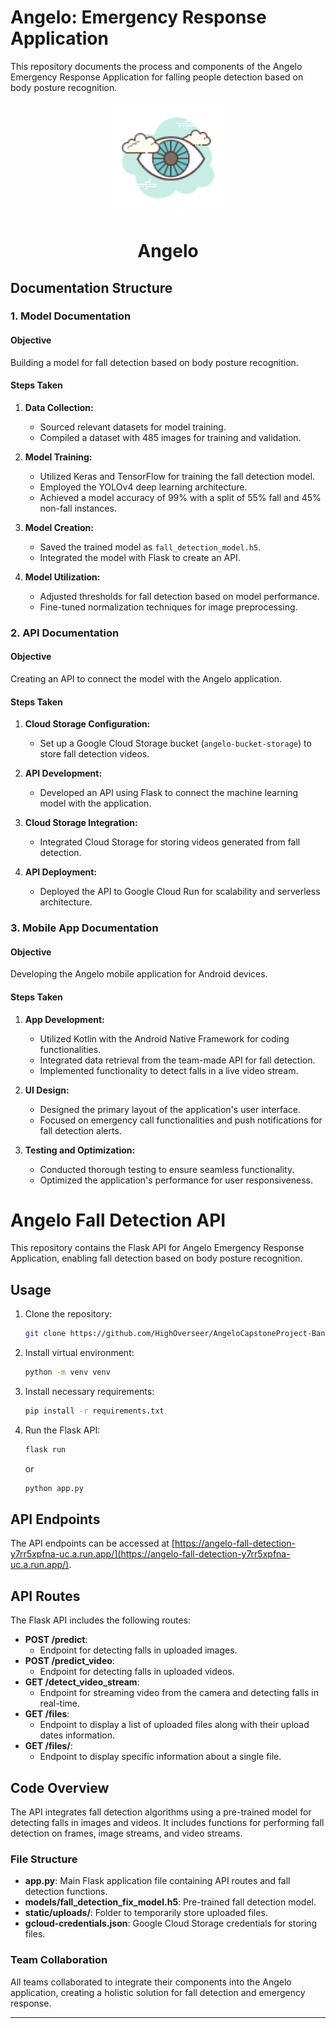# Angelo: Emergency Response Application

This repository documents the process and components of the Angelo Emergency Response Application for falling people detection based on body posture recognition.



<p align="center">
  <img src="Angelo.png" alt="Angelo logo" height="180" />
</p>

<h1 align="center">Angelo</h1>

## Documentation Structure

### 1. Model Documentation

#### Objective
Building a model for fall detection based on body posture recognition.

#### Steps Taken

1. **Data Collection:**
   - Sourced relevant datasets for model training.
   - Compiled a dataset with 485 images for training and validation.

2. **Model Training:**
   - Utilized Keras and TensorFlow for training the fall detection model.
   - Employed the YOLOv4 deep learning architecture.
   - Achieved a model accuracy of 99% with a split of 55% fall and 45% non-fall instances.

3. **Model Creation:**
   - Saved the trained model as `fall_detection_model.h5`.
   - Integrated the model with Flask to create an API.

4. **Model Utilization:**
   - Adjusted thresholds for fall detection based on model performance.
   - Fine-tuned normalization techniques for image preprocessing.

### 2. API Documentation

#### Objective
Creating an API to connect the model with the Angelo application.

#### Steps Taken

1. **Cloud Storage Configuration:**
   - Set up a Google Cloud Storage bucket (`angelo-bucket-storage`) to store fall detection videos.

2. **API Development:**
   - Developed an API using Flask to connect the machine learning model with the application.

3. **Cloud Storage Integration:**
   - Integrated Cloud Storage for storing videos generated from fall detection.

4. **API Deployment:**
   - Deployed the API to Google Cloud Run for scalability and serverless architecture.

### 3. Mobile App Documentation

#### Objective
Developing the Angelo mobile application for Android devices.

#### Steps Taken

1. **App Development:**
   - Utilized Kotlin with the Android Native Framework for coding functionalities.
   - Integrated data retrieval from the team-made API for fall detection.
   - Implemented functionality to detect falls in a live video stream.

2. **UI Design:**
   - Designed the primary layout of the application's user interface.
   - Focused on emergency call functionalities and push notifications for fall detection alerts.

3. **Testing and Optimization:**
   - Conducted thorough testing to ensure seamless functionality.
   - Optimized the application's performance for user responsiveness.



# Angelo Fall Detection API

This repository contains the Flask API for Angelo Emergency Response Application, enabling fall detection based on body posture recognition.

## Usage

1. Clone the repository:
    ```bash
    git clone https://github.com/HighOverseer/AngeloCapstoneProject-BangkitAcademy2023
    ```

2. Install virtual environment:
    ```bash
    python -m venv venv
    ```

3. Install necessary requirements:
    ```bash
    pip install -r requirements.txt
    ```

4. Run the Flask API:
    ```bash
    flask run
    ```
    or
    ```bash
    python app.py
    ```

## API Endpoints

The API endpoints can be accessed at [https://angelo-fall-detection-y7rr5xpfna-uc.a.run.app/](https://angelo-fall-detection-y7rr5xpfna-uc.a.run.app/).

## API Routes

The Flask API includes the following routes:

- **POST /predict**: 
    - Endpoint for detecting falls in uploaded images.
- **POST /predict_video**: 
    - Endpoint for detecting falls in uploaded videos.
- **GET /detect_video_stream**: 
    - Endpoint for streaming video from the camera and detecting falls in real-time.
- **GET /files**: 
    - Endpoint to display a list of uploaded files along with their upload dates information.
- **GET /files/<filename>**: 
    - Endpoint to display specific information about a single file.

## Code Overview

The API integrates fall detection algorithms using a pre-trained model for detecting falls in images and videos. It includes functions for performing fall detection on frames, image streams, and video streams.

### File Structure

- **app.py**: Main Flask application file containing API routes and fall detection functions.
- **models/fall_detection_fix_model.h5**: Pre-trained fall detection model.
- **static/uploads/**: Folder to temporarily store uploaded files.
- **gcloud-credentials.json**: Google Cloud Storage credentials for storing files.



### Team Collaboration

All teams collaborated to integrate their components into the Angelo application, creating a holistic solution for fall detection and emergency response.

---
